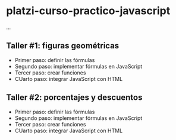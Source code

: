 # platzi-curso-practico-javascript

...

## Taller #1: figuras geométricas

- Primer paso: definir las fórmulas
- Segundo paso: implementar fórmulas en JavaScript
- Tercer paso: crear funciones
- CUarto paso: integrar JavaScript con HTML

## Taller #2: porcentajes y descuentos

- Primer paso: definir las fórmulas
- Segundo paso: implementar fórmulas en JavaScript
- Tercer paso: crear funciones
- CUarto paso: integrar JavaScript con HTML